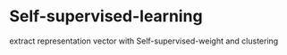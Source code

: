 # Self-supervised-learning
 extract representation vector with Self-supervised-weight and clustering
